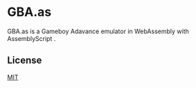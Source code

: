 # GBA.as

GBA.as is a Gameboy Adavance emulator in WebAssembly with AssemblyScript .




## License
[MIT](https://choosealicense.com/licenses/mit/)